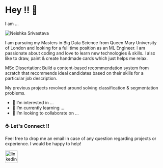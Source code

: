  # Hey !! 👋
 
 I am ...
 
 ![Neishka Srivastava](https://user-images.githubusercontent.com/60430260/142646412-7716edcc-ba29-4176-8908-1d971b5b79fb.gif)

 I am pursuing my Masters in Big Data Science from Queen Mary University of London and looking for a full time position as an ML Engineer. I am passionate about coding and love to learn new technologies & skills. I also like to draw, paint & create handmade cards which just helps me relax. 


MSc Dissertation: Build a content-based recommendation system from scratch that recommends ideal candidates based on their skills for a particular job description. 

My previous projects revolved around solving classification & segmentation problems. 

- 👀 I’m interested in ...
- 🌱 I’m currently learning ...
- 💞️ I’m looking to collaborate on ...
### ☕️ Let's Connect !! 

Feel free to drop me an email in case of any question regarding projects or experience. I would be happy to help!


[<img src='https://cdn.jsdelivr.net/npm/simple-icons@3.0.1/icons/linkedin.svg' alt='linkedin' height='40'>](https://www.linkedin.com/in/https://www.linkedin.com/in/neickz//)  


<!---
neishka998/neishka998 is a ✨ special ✨ repository because its `README.md` (this file) appears on your GitHub profile.
You can click the Preview link to take a look at your changes.
--->
